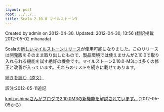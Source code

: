 ```yaml
---
layout: post
root: ../../..
title: Scala 2.10.0 マイルストーン3
---
```


Created by admin on 2012-04-30. Updated: 2012-04-30, 13:56 (翻訳掲載2012-05-02 mhanada)

Scalaの[新しいマイルストーンリリース](http://www.scala-lang.org/downloads#Milestones)が使用可能になりました。このリリースは開発版をそのまま取り出したもので、製品環境では使えませんが2.10.0で取り入れられる機能を試す絶好の機会です。マイルストーン2.10.0-M3には多くの修正と改善が入っています。それらのリストを続きに載せてあります。

[続きを読む（原文）](http://www.scala-lang.org/node/12659)

訳注:2012-05-11追記

[kmizushimaさんがブログで2.10.0M3の新機能を解説されています。](http://d.hatena.ne.jp/kmizushima/)（2012-05-05から）
